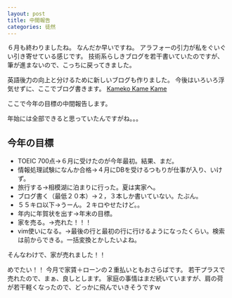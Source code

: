 ```yaml
---
layout: post
title: 中間報告
categories: 徒然
---
```


６月も終わりましたね。
なんだか早いですね。
アラフォーの引力が私をぐいぐい引き寄せている感じです。
技術系らしきブログを若干書いていたのですが、筆が進まないので、こっちに戻ってきました。

英語後力の向上と分けるために新しいブログも作りました。
今後はいろいろ浮気せずに、ここでブログ書きます。
<a href="http://kamekokamekame.net" target="_blank">Kameko Kame Kame</a>

ここで今年の目標の中間報告します。

年始には全部できると思っていたんですがね。。。

## 今年の目標

* TOEIC 700点→６月に受けたのが今年最初。結果、まだ。
* 情報処理試験になんか合格→４月にDBを受けるつもりが仕事が入り、いけず。
* 旅行する→相模湖に泊まりに行った。夏は実家へ。
* ブログ書く（最低２０本）→２，３本しか書いていない。たぶん。
* ５５キロ以下→うーん。２キロやせたけど。。
* 年内に年賀状を出す→年末の目標。
* 家を売る。→売れた！！！
* vim使いになる。→最後の行と最初の行に行けるようになったくらい。検索は前からできる。一括変換とかしたいよね。

そんなわけで、家が売れました！！

めでたい！！
今月で家賃＋ローンの２重払いともおさらばです。
若干プラスで売れたので、まぁ、良しとします。
家庭の事情はまだ続いていますが、肩の荷が若干軽くなったので、どっかに飛んでいきそうですｗ

